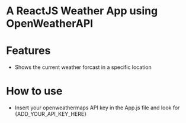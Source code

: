 # A ReactJS Weather App using OpenWeatherAPI

# Features
- Shows the current weather forcast in a specific location

# How to use
- Insert your openweathermaps API key in the App.js file and look for {ADD_YOUR_API_KEY_HERE}